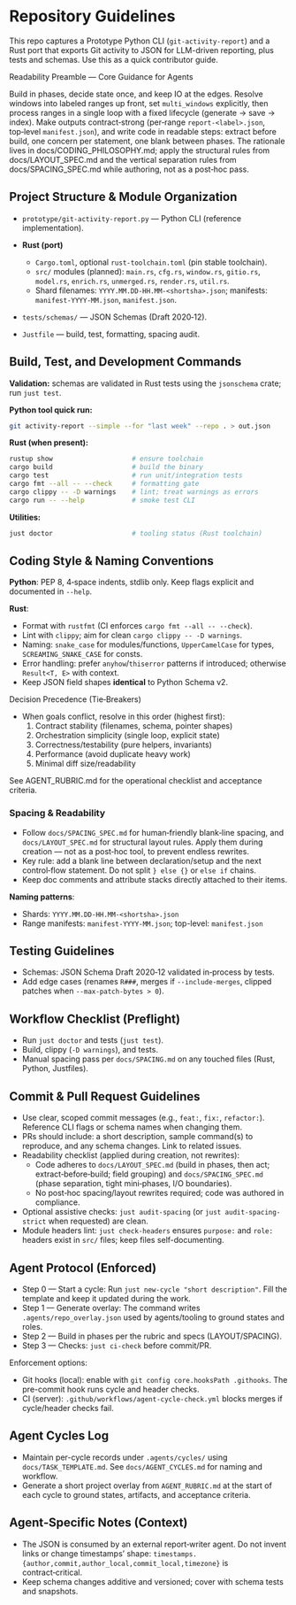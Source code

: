 # Repository Guidelines

This repo captures a Prototype Python CLI (`git-activity-report`) and a Rust port that exports Git activity to JSON for LLM-driven reporting, plus tests and schemas.
Use this as a quick contributor guide.

Readability Preamble — Core Guidance for Agents

Build in phases, decide state once, and keep IO at the edges. Resolve windows into labeled ranges up front, set `multi_windows` explicitly, then process ranges in a single loop with a fixed lifecycle (generate → save → index). Make outputs contract‑strong (per‑range `report-<label>.json`, top‑level `manifest.json`), and write code in readable steps: extract before build, one concern per statement, one blank between phases. The rationale lives in docs/CODING_PHILOSOPHY.md; apply the structural rules from docs/LAYOUT_SPEC.md and the vertical separation rules from docs/SPACING_SPEC.md while authoring, not as a post‑hoc pass.

## Project Structure & Module Organization

- `prototype/git-activity-report.py` — Python CLI (reference implementation).
- **Rust (port)**

  - `Cargo.toml`, optional `rust-toolchain.toml` (pin stable toolchain).
  - `src/` modules (planned): `main.rs`, `cfg.rs`, `window.rs`, `gitio.rs`, `model.rs`, `enrich.rs`, `unmerged.rs`, `render.rs`, `util.rs`.
  - Shard filenames: `YYYY.MM.DD-HH.MM-<shortsha>.json`; manifests: `manifest-YYYY-MM.json`, `manifest.json`.

- `tests/schemas/` — JSON Schemas (Draft 2020‑12).
- `Justfile` — build, test, formatting, spacing audit.

## Build, Test, and Development Commands

**Validation:** schemas are validated in Rust tests using the `jsonschema` crate; run `just test`.

**Python tool quick run:**

```bash
git activity-report --simple --for "last week" --repo . > out.json
```

**Rust (when present):**

```bash
rustup show                    # ensure toolchain
cargo build                    # build the binary
cargo test                     # run unit/integration tests
cargo fmt --all -- --check     # formatting gate
cargo clippy -- -D warnings    # lint; treat warnings as errors
cargo run -- --help            # smoke test CLI
```

**Utilities:**

```bash
just doctor                    # tooling status (Rust toolchain)
```

## Coding Style & Naming Conventions

**Python**: PEP 8, 4‑space indents, stdlib only. Keep flags explicit and documented in `--help`.

**Rust**:

- Format with `rustfmt` (CI enforces `cargo fmt --all -- --check`).
- Lint with `clippy`; aim for clean `cargo clippy -- -D warnings`.
- Naming: `snake_case` for modules/functions, `UpperCamelCase` for types, `SCREAMING_SNAKE_CASE` for consts.
- Error handling: prefer `anyhow`/`thiserror` patterns if introduced; otherwise `Result<T, E>` with context.
- Keep JSON field shapes **identical** to Python Schema v2.

Decision Precedence (Tie‑Breakers)

- When goals conflict, resolve in this order (highest first):
  1. Contract stability (filenames, schema, pointer shapes)
  2. Orchestration simplicity (single loop, explicit state)
  3. Correctness/testability (pure helpers, invariants)
  4. Performance (avoid duplicate heavy work)
  5. Minimal diff size/readability

See AGENT_RUBRIC.md for the operational checklist and acceptance criteria.

### Spacing & Readability

- Follow `docs/SPACING_SPEC.md` for human‑friendly blank‑line spacing, and `docs/LAYOUT_SPEC.md` for structural layout rules. Apply them during creation — not as a post‑hoc tool, to prevent endless rewrites.
- Key rule: add a blank line between declaration/setup and the next control‑flow statement. Do not split `} else {}` or `else if` chains.
- Keep doc comments and attribute stacks directly attached to their items.

**Naming patterns**:

- Shards: `YYYY.MM.DD-HH.MM-<shortsha>.json`
- Range manifests: `manifest-YYYY-MM.json`; top-level: `manifest.json`

## Testing Guidelines

- Schemas: JSON Schema Draft 2020‑12 validated in‑process by tests.
- Add edge cases (renames `R###`, merges if `--include-merges`, clipped patches when `--max-patch-bytes > 0`).

## Workflow Checklist (Preflight)

- Run `just doctor` and tests (`just test`).
- Build, clippy (`-D warnings`), and tests.
- Manual spacing pass per `docs/SPACING.md` on any touched files (Rust, Python, Justfiles).

## Commit & Pull Request Guidelines

- Use clear, scoped commit messages (e.g., `feat:`, `fix:`, `refactor:`). Reference CLI flags or schema names when changing them.
- PRs should include: a short description, sample command(s) to reproduce, and any schema changes. Link to related issues.
- Readability checklist (applied during creation, not rewrites):
  - Code adheres to `docs/LAYOUT_SPEC.md` (build in phases, then act; extract‑before‑build; field grouping) and `docs/SPACING_SPEC.md` (phase separation, tight mini‑phases, I/O boundaries).
  - No post‑hoc spacing/layout rewrites required; code was authored in compliance.
- Optional assistive checks: `just audit-spacing` (or `just audit-spacing-strict` when requested) are clean.
- Module headers lint: `just check-headers` ensures `purpose:` and `role:` headers exist in `src/` files; keep files self-documenting.

## Agent Protocol (Enforced)

- Step 0 — Start a cycle: Run `just new-cycle "short description"`. Fill the template and keep it updated during the work.
- Step 1 — Generate overlay: The command writes `.agents/repo_overlay.json` used by agents/tooling to ground states and roles.
- Step 2 — Build in phases per the rubric and specs (LAYOUT/SPACING).
- Step 3 — Checks: `just ci-check` before commit/PR.

Enforcement options:

- Git hooks (local): enable with `git config core.hooksPath .githooks`. The pre-commit hook runs cycle and header checks.
- CI (server): `.github/workflows/agent-cycle-check.yml` blocks merges if cycle/header checks fail.

## Agent Cycles Log

- Maintain per-cycle records under `.agents/cycles/` using `docs/TASK_TEMPLATE.md`. See `docs/AGENT_CYCLES.md` for naming and workflow.
- Generate a short project overlay from `AGENT_RUBRIC.md` at the start of each cycle to ground states, artifacts, and acceptance criteria.

## Agent‑Specific Notes (Context)

- The JSON is consumed by an external report‑writer agent. Do not invent links or change timestamps’ shape: `timestamps.{author,commit,author_local,commit_local,timezone}` is contract‑critical.
- Keep schema changes additive and versioned; cover with schema tests and snapshots.

